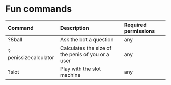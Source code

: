 # Fun commands

| Command | Description | Required permissions |
| :--- | :--- | :--- |
|?8ball                    | Ask the bot a question | any|
|?penissizecalculator      | Calculates the size of the penis of you or a user | any|
|?slot                     | Play with the slot machine | any